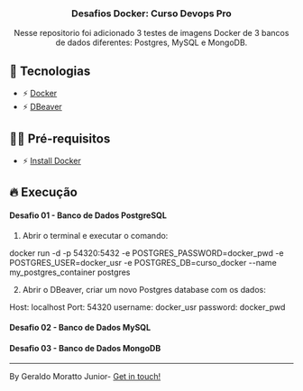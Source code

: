 
<h3 align="center">Desafios Docker: Curso Devops Pro</h3>

<p align="center">Nesse repositorio foi adicionado 3 testes de imagens Docker de 3 bancos de dados diferentes: Postgres, MySQL e MongoDB.</p>

## 🚀 Tecnologias

- ⚡ [Docker](https://www.docker.com/)
- ⚡ [DBeaver](https://dbeaver.io/download/)

## ✋🏻 Pré-requisitos

- ⚡ [Install Docker](https://docs.docker.com/get-docker/)

## 🔥 Execução

#### Desafio 01 - Banco de Dados PostgreSQL

1. Abrir o terminal e executar o comando:

  docker run -d -p 54320:5432 -e POSTGRES_PASSWORD=docker_pwd -e POSTGRES_USER=docker_usr -e POSTGRES_DB=curso_docker --name my_postgres_container postgres

2. Abrir o DBeaver, criar um novo Postgres database com os dados:

  Host: localhost
  Port: 54320
  username: docker_usr
  password: docker_pwd

#### Desafio 02 - Banco de Dados MySQL


#### Desafio 03 - Banco de Dados MongoDB


---

<p>By Geraldo Moratto Junior- <a href="https://www.linkedin.com/in/geraldo-moratto-junior/" target="_blank" rel="nofollow">Get in touch!</a></p>
